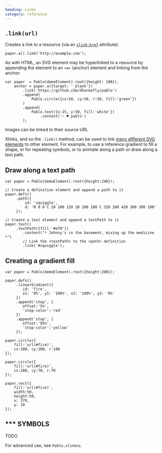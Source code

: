 ```yaml
--- 
heading: Links
category: reference
---
```


`.link(url)`
------------

Creates a link to a resource (via an [`xlink:href`][xlink-href] attribute).

    paper.a().link('http://example.com');

As with HTML, an SVG element may be hyperlinked to a resource by appending the element to an `<a>` (anchor) element and linking from the anchor:

    var paper  = Pablo(demoElement).root({height: 100}),
        anchor = paper.a({target: '_blank'})
            .link('https://github.com/dharmafly/pablo')
            .append(
                Pablo.circle({cx:50, cy:50, r:50, fill:'green'})
            )
            .append(
                Pablo.text({x:15, y:50, fill:'white'})
                    .content('➵ ♥ pablo')
            );

Images can be linked to their source URL

Xlinks, and so the `.link()` method, can be used to link [many different SVG elements][xlink-elements] to other element. For example, to use a reference gradient to fill a shape, or for repeating symbols, or to animate along a path or draw along a text path.


Draw along a text path
----------------------

    var paper = Pablo(demoElement).root({height:240});
    
    // Create a definition element and append a path to it
    paper.defs()
         .path({
             id: 'squiggle',
             d: 'M 0 0 C 20 100 120 20 200 100 C 320 260 420 300 300 100'
         });
         
    // Create a text element and append a textPath to it
    paper.text()
         .textPath({fill:'#e70'})
            .content("* Johnny's in the basement, mixing up the medicine *")
            // Link the <textPath> to the <path> definition
            .link('#squiggle');


Creating a gradient fill
------------------------

    var paper = Pablo(demoElement).root({height:200});

    paper.defs()
         .linearGradient({
            id: 'fire',
            x1: '0%', y1: '100%', x2: '100%', y2: '0%'
         })
         .append('stop', {
            offset:'5%',
            'stop-color':'red'
         })
         .append('stop', {
            offset:'95%',
            'stop-color':'yellow'
         });

    paper.circle({
        fill:'url(#fire)',
        cx:100, cy:100, r:100
    });

    paper.circle({
        fill:'url(#fire)',
        cx:280, cy:70, r:70
    });

    paper.rect({
        fill:'url(#fire)',
        width:50,
        height:50,
        x: 370,
        y: 10
    });


*** SYMBOLS
-----------

TODO


For advanced use, see `Pablo.xlinkns`.

[iri]: https://developer.mozilla.org/en-US/docs/SVG/Content_type#IRI
[xlink]: https://developer.mozilla.org/en-US/docs/SVG/Attribute#XLink_attributes
[xlink-href]: https://developer.mozilla.org/en-US/docs/SVG/Attribute/xlink:href
[xlink-elements]: https://developer.mozilla.org/en-US/docs/SVG/Attribute/xlink:href#Elements